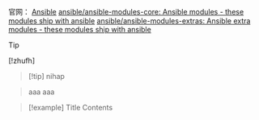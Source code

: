 官网：
[Ansible](https://github.com/ansible)
[ansible/ansible-modules-core: Ansible modules - these modules ship with ansible](https://github.com/ansible/ansible-modules-core?tab=readme-ov-file)
[ansible/ansible-modules-extras: Ansible extra modules - these modules ship with ansible](https://github.com/ansible/ansible-modules-extras)

> [!tip]
> [!zhufh]
> 
> 


>[!tip] nihap
>
>
>

>aaa
>aaa

> [!example] Title
> Contents
